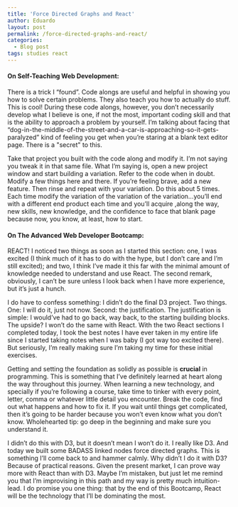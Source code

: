```yaml
---
title: 'Force Directed Graphs and React'
author: Eduardo
layout: post
permalink: /force-directed-graphs-and-react/
categories:
  - Blog post
tags: studies react
---
```

#### On Self-Teaching Web Development:
There is a trick I “found”. Code alongs are useful and helpful in showing you how to solve certain problems. They also teach you how to actually do stuff. This is cool! During these code alongs, however, you don’t necessarily develop what I believe is one, if not the most, important coding skill and that is the ability to approach a problem by yourself. I’m talking about facing that “dog-in-the-middle-of-the-street-and-a-car-is-approaching-so-it-gets-paralyzed” kind of feeling you get when you’re staring at a blank text editor page. There is a "secret" to this.

Take that project you built with the code along and modify it. I’m not saying you tweak it in that same file. What I’m saying is, open a new project window and start building a variation. Refer to the code when in doubt. Modify a few things here and there. If you’re feeling brave, add a new feature. Then rinse and repeat with your variation. Do this about 5 times. Each time modify the variation of the variation of the variation...you’ll end with a different end product each time and you’ll acquire ,along the way, new skills, new knowledge, and the confidence to face that blank page because now, you know, at least, how to start.

#### On The Advanced Web Developer Bootcamp:
REACT! I noticed two things as soon as I started this section: one, I was excited (I think much of it has to do with the hype, but I don’t care and I’m still excited); and two, I think I’ve made it this far with the minimal amount of knowledge needed to understand and use React. The second remark, obviously, I can’t be sure unless I look back when I have more experience, but it’s just a hunch.

I do have to confess something: I didn’t do the final D3 project. Two things. One: I will do it, just not now. Second: the justification. The justification is simple: I would’ve had to go back, way back, to the starting building blocks. The upside? I won’t do the same with React. With the two React sections I completed today, I took the best notes I have ever taken in my entire life since I started taking notes when I was baby (I got way too excited there). But seriously, I’m really making sure I’m taking my time for these initial exercises.

Getting and setting the foundation as solidly as possible is **crucial** in programming. This is something that I’ve definitely learned at heart along the way throughout this journey. When learning a new technology, and specially if you’re following a course, take time to tinker with every point, letter, comma or whatever little detail you encounter. Break the code, find out what happens and how to fix it. If you wait until things get complicated, then it’s going to be harder because you won’t even know what you don’t know. Wholehearted tip: go deep in the beginning and make sure you understand it.

I didn’t do this with D3, but it doesn’t mean I won’t do it. I really like D3. And today we built some BADASS linked nodes force directed graphs. This is something I’ll come back to and hammer calmly. Why didn’t I do it with D3? Because of practical reasons. Given the present market, I can prove way more with React than with D3. Maybe I’m mistaken, but just let me remind you that I’m improvising in this path and my way is pretty much intuition-lead. I do promise you one thing: that by the end of this Bootcamp, React will be the technology that I’ll be dominating the most.